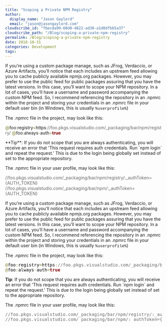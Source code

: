 ```yaml
---
title: "Scoping a Private NPM Registry"
author: 
  display_name: "Jason Gaylord"
  email: "jason@jasongaylord.com"
cloudscribe_id: "fbecda99-60d8-4822-ad30-a1d0dfbb5a37"
cloudscribe_path: "/Blog/scoping-a-private-npm-registry"
permalink: /Blog/scoping-a-private-npm-registry
date: 2018-10-31
categories: Development
tags: 
---
```


If you’re using a custom package manage, such as JFrog, Verdaccio, or Azure Artifacts, you’ll notice that each includes an upstream feed allowing you to cache publicly available npmjs.org packages. However, you may prefer to use the public feed for public packages assuring that you have the latest versions. In this case, you’ll want to scope your NPM repository. In a lot of cases, you’ll have a username and password accompanying the custom NPM feed. So, I recommend referencing the repository in an .npmrc within the project and storing your credentials in an .npmrc file in your default user bin (in Windows, this is usually <font face="Courier New" size="2">%userprofile%</font>) 

The .npmrc file in the project, may look like this:

<span style="color: rgb(128, 128, 48);">@</span>foo<span style="color: rgb(128, 128, 48);">:</span>registry<span style="color: rgb(128, 128, 48);">=</span>https<span style="color: rgb(128, 128, 48);">:</span><span style="color: rgb(105, 105, 105);">//foo.pkgs.visualstudio.com/_packaging/bar/npm/registry/</span>
<span style="color: rgb(128, 128, 48);">@</span>foo<span style="color: rgb(128, 128, 48);">:</span>always<span style="color: rgb(128, 128, 48);">-</span>auth<span style="color: rgb(128, 128, 48);">=</span><span style="color: rgb(128, 0, 0); font-weight: bold;">true</span>



<div class="alert alert-primary">**Tip**: If you do not scope that you are always authenticating, you will receive an error that 'This request requires auth credentials. Run `npm login` and repeat the request.' This is due to the login being globally set instead of set to the appropriate repository.</div>

The .npmrc file in your user profile, may look like this:

<span style="color: rgb(105, 105, 105);">//foo.pkgs.visualstudio.com/_packaging/bar/npm/registry/:_authToken={AUTH_TOKEN}</span>
<span style="color: rgb(105, 105, 105);">//foo.pkgs.visualstudio.com/_packaging/bar/npm/:_authToken={AUTH_TOKEN}</span>
<p>If you’re using a custom package manage, such as JFrog, Verdaccio, or Azure Artifacts, you’ll notice that each includes an upstream feed allowing you to cache publicly available npmjs.org packages. However, you may prefer to use the public feed for public packages assuring that you have the latest versions. In this case, you’ll want to scope your NPM repository. In a lot of cases, you’ll have a username and password accompanying the custom NPM feed. So, I recommend referencing the repository in an .npmrc within the project and storing your credentials in an .npmrc file in your default user bin (in Windows, this is usually <font face="Courier New" size="2">%userprofile%</font>) </p><p>The .npmrc file in the project, may look like this:</p><p></p><pre style="background: rgb(255, 255, 255); color: rgb(0, 0, 0);"><span style="color: rgb(128, 128, 48);">@</span>foo<span style="color: rgb(128, 128, 48);">:</span>registry<span style="color: rgb(128, 128, 48);">=</span>https<span style="color: rgb(128, 128, 48);">:</span><span style="color: rgb(105, 105, 105);">//foo.pkgs.visualstudio.com/_packaging/bar/npm/registry/</span>
<span style="color: rgb(128, 128, 48);">@</span>foo<span style="color: rgb(128, 128, 48);">:</span>always<span style="color: rgb(128, 128, 48);">-</span>auth<span style="color: rgb(128, 128, 48);">=</span><span style="color: rgb(128, 0, 0); font-weight: bold;">true</span>
</pre>

<div class="alert alert-primary"><strong>Tip</strong>: If you do not scope that you are always authenticating, you will receive an error that 'This request requires auth credentials. Run `npm login` and repeat the request.' This is due to the login being globally set instead of set to the appropriate repository.</div><p>The .npmrc file in your user profile, may look like this:</p><p></p><pre style="background: rgb(255, 255, 255); color: rgb(0, 0, 0);"><span style="color: rgb(105, 105, 105);">//foo.pkgs.visualstudio.com/_packaging/bar/npm/registry/:_authToken={AUTH_TOKEN}</span>
<span style="color: rgb(105, 105, 105);">//foo.pkgs.visualstudio.com/_packaging/bar/npm/:_authToken={AUTH_TOKEN}</span>
</pre>